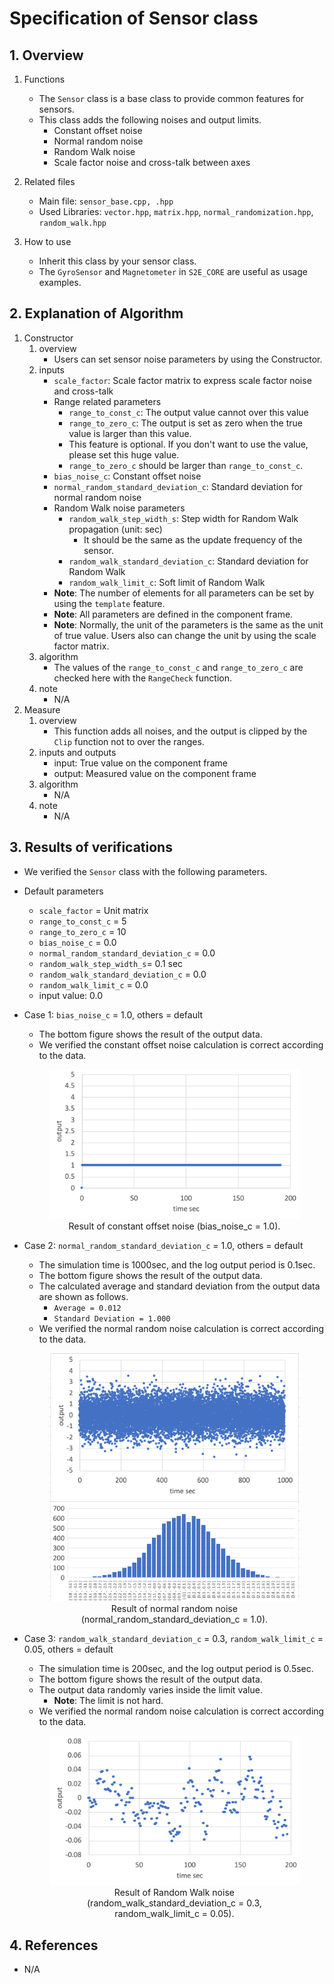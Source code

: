# Specification of Sensor class

## 1.  Overview
1. Functions
   - The `Sensor` class is a base class to provide common features for sensors.
   - This class adds the following noises and output limits.
     - Constant offset noise
     - Normal random noise
     - Random Walk noise
     - Scale factor noise and cross-talk between axes

2. Related files
   - Main file: `sensor_base.cpp, .hpp`
   - Used Libraries: `vector.hpp`, `matrix.hpp`, `normal_randomization.hpp`, `random_walk.hpp`

3. How to use
   - Inherit this class by your sensor class.
   - The `GyroSensor` and `Magnetometer` in `S2E_CORE` are useful as usage examples.

## 2. Explanation of Algorithm
1. Constructor
   1. overview
      - Users can set sensor noise parameters by using the Constructor.
   2. inputs
      - `scale_factor`: Scale factor matrix to express scale factor noise and cross-talk      
      - Range related parameters
        - `range_to_const_c`: The output value cannot over this value
        - `range_to_zero_c`: The output is set as zero when the true value is larger than this value.
        - This feature is optional. If you don't want to use the value, please set this huge value.
        - `range_to_zero_c` should be larger than `range_to_const_c`.
      - `bias_noise_c`: Constant offset noise
      - `normal_random_standard_deviation_c`: Standard deviation for normal random noise
      - Random Walk noise parameters
        - `random_walk_step_width_s`: Step width for Random Walk propagation (unit: sec)
          - It should be the same as the update frequency of the sensor.
        - `random_walk_standard_deviation_c`: Standard deviation for Random Walk
        - `random_walk_limit_c`: Soft limit of Random Walk
      - **Note**: The number of elements for all parameters can be set by using the `template` feature.
      - **Note**: All parameters are defined in the component frame.
      - **Note**: Normally, the unit of the parameters is the same as the unit of true value. Users also can change the unit by using the scale factor matrix.
   3. algorithm
      - The values of the `range_to_const_c` and `range_to_zero_c` are checked here with the `RangeCheck` function.
   4. note
      - N/A
2. Measure
   1. overview
      - This function adds all noises, and the output is clipped by the `Clip` function not to over the ranges.
   2. inputs and outputs
      - input: True value on the component frame
      - output: Measured value on the component frame
   3. algorithm
      - N/A 
   4. note
      - N/A
## 3. Results of verifications
- We verified the `Sensor` class with the following parameters.
- Default parameters
  - `scale_factor` = Unit matrix
  - `range_to_const_c` = 5
  - `range_to_zero_c` = 10
  - `bias_noise_c` = 0.0
  - `normal_random_standard_deviation_c` = 0.0
  - `random_walk_step_width_s`= 0.1 sec
  - `random_walk_standard_deviation_c` = 0.0
  - `random_walk_limit_c` = 0.0
  - input value: 0.0
- Case 1: `bias_noise_c` = 1.0, others = default
  - The bottom figure shows the result of the output data.
  - We verified the constant offset noise calculation is correct according to the data.
  <div align="center">
  <figure id="bias_1">
  <img src="./figs/bias_1.png" width=400>
  <figcaption>Result of constant offset noise (bias_noise_c = 1.0).</figcaption>
  </figure>
  </div>

- Case 2: `normal_random_standard_deviation_c` = 1.0, others = default
  - The simulation time is 1000sec, and the log output period is 0.1sec.
  - The bottom figure shows the result of the output data.
  - The calculated average and standard deviation from the output data are shown as follows.
    - `Average = 0.012`
    - `Standard Deviation = 1.000`
  - We verified the normal random noise calculation is correct according to the data.
  <div align="center">
  <figure id="normal_random_noise_1">
  <img src="./figs/normal_random_noise_1.png" width=400>
  <figcaption>Result of normal random noise (normal_random_standard_deviation_c = 1.0).</figcaption>
  </figure>
  </div>

- Case 3: `random_walk_standard_deviation_c` = 0.3, `random_walk_limit_c` = 0.05, others = default
  - The simulation time is 200sec, and the log output period is 0.5sec.
  - The bottom figure shows the result of the output data.
  - The output data randomly varies inside the limit value.
    - **Note**: The limit is not hard.
  - We verified the normal random noise calculation is correct according to the data.
  <div align="center">
  <figure id="random_walk_03_005">
  <img src="./figs/random_walk_03_005.png" width=400>
  <figcaption>Result of Random Walk noise (random_walk_standard_deviation_c = 0.3, random_walk_limit_c = 0.05).</figcaption>
  </figure>
  </div>

## 4. References
- N/A
